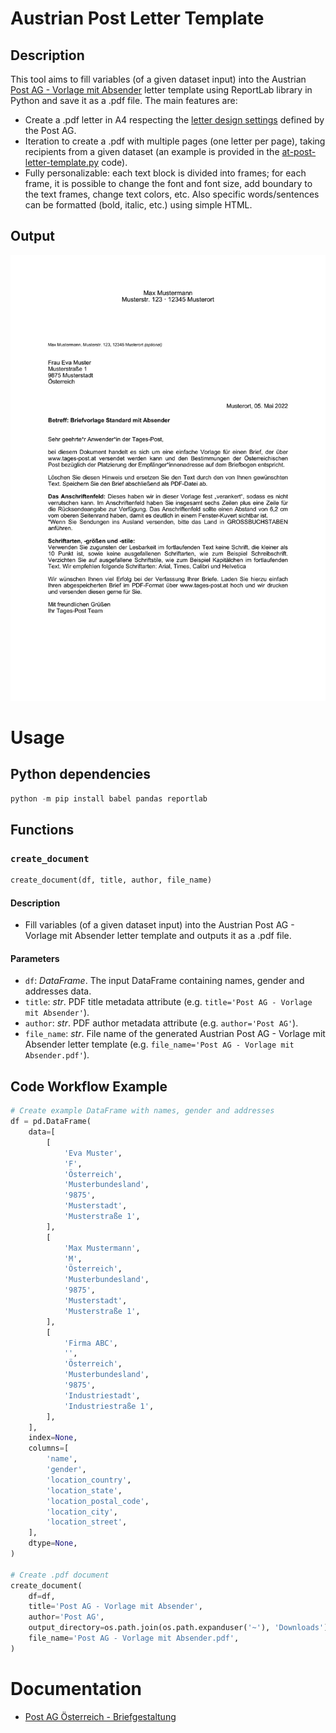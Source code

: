 <meta name='keywords' content='Austria, Österreich, Post AG, Brief, letter, template, reportlab, python'>

# Austrian Post Letter Template

## Description

This tool aims to fill variables (of a given dataset input) into the Austrian [Post AG - Vorlage mit Absender](https://www.einfach-brief.at/fe/assets/files/EinfachBrief-Vorlage-Musterbrief_Standard_mit_Absender.docx) letter template using ReportLab library in Python and save it as a .pdf file. The main features are:

- Create a .pdf letter in A4 respecting the [letter design settings](https://www.einfach-brief.at/fe/vorlagen) defined by the Post AG.
- Iteration to create a .pdf with multiple pages (one letter per page), taking recipients from a given dataset (an example is provided in the [at-post-letter-template.py](at-post-letter-template.py) code).
- Fully personalizable: each text block is divided into frames; for each frame, it is possible to change the font and font size, add boundary to the text frames, change text colors, etc. Also specific words/sentences can be formatted (bold, italic, etc.) using simple HTML.

## Output

<p align="center">
<img src="./media/output.png" alt="Output" width=510 high=720>
</p>

# Usage

## Python dependencies

```.ps1
python -m pip install babel pandas reportlab
```

## Functions

### `create_document`

```.py
create_document(df, title, author, file_name)
```

#### Description

- Fill variables (of a given dataset input) into the Austrian Post AG - Vorlage mit Absender letter template and outputs it as a .pdf file.

#### Parameters

- `df`: _DataFrame_. The input DataFrame containing names, gender and addresses data.
- `title`: _str_. PDF title metadata attribute (e.g. `title='Post AG - Vorlage mit Absender'`).
- `author`: _str_. PDF author metadata attribute (e.g. `author='Post AG'`).
- `file_name`: _str_. File name of the generated Austrian Post AG - Vorlage mit Absender letter template (e.g. `file_name='Post AG - Vorlage mit Absender.pdf'`).


## Code Workflow Example

```.py
# Create example DataFrame with names, gender and addresses
df = pd.DataFrame(
    data=[
        [
            'Eva Muster',
            'F',
            'Österreich',
            'Musterbundesland',
            '9875',
            'Musterstadt',
            'Musterstraße 1',
        ],
        [
            'Max Mustermann',
            'M',
            'Österreich',
            'Musterbundesland',
            '9875',
            'Musterstadt',
            'Musterstraße 1',
        ],
        [
            'Firma ABC',
            '',
            'Österreich',
            'Musterbundesland',
            '9875',
            'Industriestadt',
            'Industriestraße 1',
        ],
    ],
    index=None,
    columns=[
        'name',
        'gender',
        'location_country',
        'location_state',
        'location_postal_code',
        'location_city',
        'location_street',
    ],
    dtype=None,
)

# Create .pdf document
create_document(
    df=df,
    title='Post AG - Vorlage mit Absender',
    author='Post AG',
    output_directory=os.path.join(os.path.expanduser('~'), 'Downloads'),
    file_name='Post AG - Vorlage mit Absender.pdf',
)
```

# Documentation

- [Post AG Österreich - Briefgestaltung](https://www.einfach-brief.at/fe/vorlagen)
